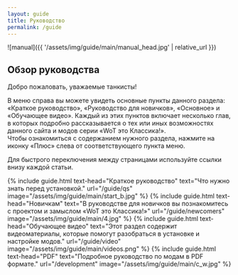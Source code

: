 ```yaml
---
layout: guide
title: Руководство
permalink: /guide
---
```


![manual]({{ '/assets/img/guide/main/manual_head.jpg' | relative_url }})

## **Обзор руководства**

Добро пожаловать, уважаемые танкисты!

В меню справа вы можете увидеть основные пункты данного раздела: «Краткое руководство», «Руководство для новичков», «Основное» и «Обучающее видео». Каждый из этих пунктов включает несколько глав, в которых подробно рассказывается о тех или иных возможностях данного сайта и модов серии «WoT это Классика!».  
Чтобы ознакомиться с содержанием нужного раздела, нажмите на иконку «Плюс» слева от соответствующего пункта меню.

Для быстрого переключения между страницами используйте ссылки внизу каждой статьи.

{% include guide.html text-head="Краткое руководство" text="Что нужно знать перед установкой." url="/guide/qs" image="/assets/img/guide/main/start_b.jpg" %}
{% include guide.html text-head="Новичкам" text="В руководстве для новичков вы познакомитесь с проектом и замыслом «WoT это Классика!»" url="/guide/newcomers" image="/assets/img/guide/main/4.jpg" %}
{% include guide.html text-head="Обучающее видео" text="Этот раздел содержит видеоматериалы, которые помогут разобраться в установке и настройке модов." url="/guide/video" image="/assets/img/guide/main/videos.png" %}
{% include guide.html text-head="PDF" text="Подробное руководство по модам в PDF формате." url="/development" image="/assets/img/guide/main/c_w.jpg" %}
